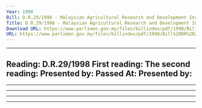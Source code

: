 ```yaml
---
Year: 1998
Bill: D.R.29/1998 - Malaysian Agricultural Research and Development Institute (Amendment) Bill 1998 (Passed)
Title: D.R.29/1998 - Malaysian Agricultural Research and Development Institute (Amendment) Bill 1998 (Passed)
Download URL: https://www.parlimen.gov.my/files/billindex/pdf/1998/Bill%20DR%2029.pdf
URL: https://www.parlimen.gov.my/files/billindex/pdf/1998/Bill%20DR%2029.pdf
---
```

---
Reading:
D.R.29/1998
First reading:
The second reading:
Presented by:
Passed At:
Presented by:
---

-----

-----

-----

-----

